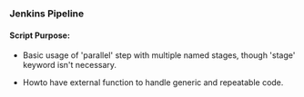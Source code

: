 ### Jenkins Pipeline

#### Script Purpose:

- Basic usage of 'parallel' step with multiple named stages, though 'stage' keyword isn't necessary.

- Howto have external function to handle generic and repeatable code.
